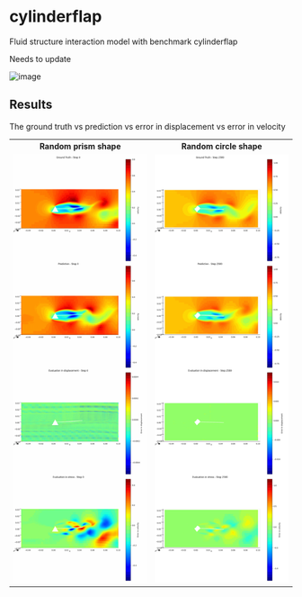 # cylinderflap
Fluid structure interaction model with benchmark cylinderflap 

Needs to update

<img width="744" alt="image" src="https://github.com/user-attachments/assets/e701a16e-5ee3-442b-8827-716d88f92d1e">


## Results
The ground truth vs prediction vs error in displacement vs error in velocity


<table>
  <tr>
    <th>Random prism shape</th>
    <th>Random circle shape</th>
  </tr>
  <tr>
    <td><img src="FSI_anim.gif" width="400" /></td>
    <td><img src="FSI_anim_tiny.gif" width="400"/></td>
  </tr>
</table>
